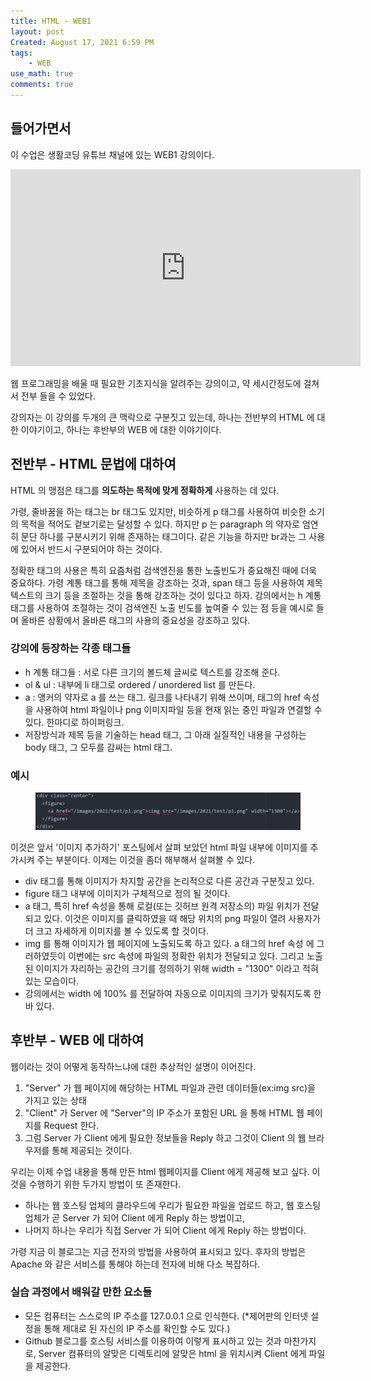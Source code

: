 ```yaml
---
title: HTML - WEB1
layout: post
Created: August 17, 2021 6:59 PM
tags:
    - WEB
use_math: true
comments: true
---
```


## 들어가면서

이 수업은 생활코딩 유튜브 채널에 있는 WEB1 강의이다.

<iframe width="560" height="315" src="https://www.youtube.com/embed/WD-LFlMi6iA" title="YouTube video player" frameborder="0" allow="accelerometer; autoplay; clipboard-write; encrypted-media; gyroscope; picture-in-picture" allowfullscreen></iframe>

웹 프로그래밍을 배울 때 필요한 기초지식을 알려주는 강의이고, 약 세시간정도에 걸쳐서 전부 들을 수 있었다.

강의자는 이 강의를 두개의 큰 맥락으로 구분짓고 있는데, 하나는 전반부의 HTML 에 대한 이야기이고, 하나는 후반부의 WEB 에 대한 이야기이다.

## 전반부 - HTML 문법에 대하여

HTML 의 맹점은 태그를 **의도하는 목적에 맞게 정확하게** 사용하는 데 있다.

가령, 줄바꿈을 하는 태그는 br 태그도 있지만, 비슷하게 p 태그를 사용하여 비슷한 소기의 목적을 적어도 겉보기로는 달성할 수 있다. 하지만 p 는  paragraph 의 약자로 엄연히 문단 하나를 구분시키기 위해 존재하는 태그이다. 같은 기능을 하지만 br과는 그 사용에 있어서 반드시 구분되어야 하는 것이다.

정확한 태그의 사용은 특히 요즘처럼 검색엔진을 통한 노출빈도가 중요해진 때에 더욱 중요하다. 가령 <h> 계통 태그를 통해 제목을 강조하는 것과, span 태그 등을 사용하여 제목 텍스트의 크기 등을 조절하는 것을 통해 강조하는 것이 있다고 하자. 강의에서는 h 계통 태그를 사용하여 조절하는 것이 검색엔진 노출 빈도를 높여줄 수 있는 점 등을 예시로 들며 올바른 상황에서 올바른 태그의 사용의 중요성을 강조하고 있다.

### 강의에 등장하는 각종 태그들

- h 계통 태그들 : 서로 다른 크기의 볼드체 글씨로 텍스트를 강조해 준다.
- ol & ul : 내부에 li 태그로 ordered / unordered list 를 만든다.
- a : 앵커의 약자로 a 를 쓰는 태그. 링크를 나타내기 위해 쓰이며, 태그의 href 속성을 사용하여 html 파일이나 png 이미지파일 등을 현재 읽는 중인 파일과 연결할 수 있다. 한마디로 하이퍼링크.
- 저장방식과 제목 등을 기술하는 head 태그, 그 아래 실질적인 내용을 구성하는 body 태그, 그 모두를 감싸는 html 태그.

### 예시

<div class="center">
  <figure>
    <a href="/images/2021/test3/p1.png"><img src="/images/2021/test3/p1.png" width="1600"></a>
  </figure>
</div>

이것은 앞서 '이미지 추가하기' 포스팅에서 살펴 보았던 html 파일 내부에 이미지를 추가시켜 주는 부분이다. 이제는 이것을 좀더 해부해서 살펴볼 수 있다.


- div 태그를 통해 이미지가 차지할 공간을 논리적으로 다른 공간과 구분짓고 있다.
- figure 태그 내부에 이미지가 구체적으로 정의 될 것이다.
- a 태그, 특히 href 속성을 통해 로컬(또는 깃허브 원격 저장소의) 파일 위치가 전달되고 있다. 이것은 이미지를 클릭하였을 때 해당 위치의 png 파일이 열려 사용자가 더 크고 자세하게 이미지를 볼 수 있도록 할 것이다.
- img 를 통해 이미지가 웹 페이지에 노출되도록 하고 있다. a 태그의 href 속성 에 그러하였듯이 이번에는 src 속성에 파일의 정확한 위치가 전달되고 있다. 그리고 노출된 이미지가 자리하는 공간의 크기를 정의하기 위해 width = "1300" 이라고 적혀 있는 모습이다.
- 강의에서는 width 에 100% 를 전달하여 자동으로 이미지의 크기가 맞춰지도록 한 바 있다.

## 후반부 - WEB 에 대하여

웹이라는 것이 어떻게 동작하느냐에 대한 추상적인 설명이 이어진다.

1. "Server" 가 웹 페이지에 해당하는 HTML 파일과 관련 데이터들(ex:img src)을 가지고 있는 상태
2. "Client" 가 Server 에 "Server"의 IP 주소가 포함된 URL 을 통해 HTML 웹 페이지를 Request 한다.
3. 그럼 Server 가 Client 에게 필요한 정보들을 Reply 하고 그것이 Client 의 웹 브라우저를 통해 제공되는 것이다.

우리는 이제 수업 내용을 통해 만든 html 웹페이지를 Client 에게 제공해 보고 싶다. 이것을 수행하기 위한 두가지 방법이 또 존재한다.

- 하나는 웹 호스팅 업체의 클라우드에 우리가 필요한 파일을 업로드 하고, 웹 호스팅 업체가 곧 Server 가 되어 Client 에게 Reply 하는 방법이고,
- 나머지 하나는 우리가 직접 Server 가 되어 Client 에게 Reply 하는 방법이다.

가령 지금 이 블로그는 지금 전자의 방법을 사용하여 표시되고 있다. 후자의 방법은 Apache 와 같은 서비스를 통해야 하는데 전자에 비해 다소 복잡하다.



### 실습 과정에서 배워갈 만한 요소들

- 모든 컴퓨터는 스스로의 IP 주소를 127.0.0.1 으로 인식한다. (*제어판의 인터넷 설정을 통해 제대로 된 자신의 IP 주소를 확인할 수도 있다.)
- Github 블로그를 호스팅 서비스를 이용하여 이렇게 표시하고 있는 것과 마찬가지로, Server 컴퓨터의 알맞은 디렉토리에 알맞은 html 을 위치시켜 Client 에게 파일을 제공한다.
